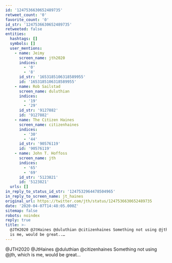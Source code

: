 ```yaml
---
id: '1247536630652489735'
retweet_count: '0'
favorite_count: '0'
id_str: '1247536630652489735'
retweeted: false
entities:
  hashtags: []
  symbols: []
  user_mentions:
    - name: Jeimy
      screen_name: jth2020
      indices:
        - '0'
        - '8'
      id_str: '1653185106318589955'
      id: '1653185106318589955'
    - name: Rob Sailstad
      screen_name: duluthian
      indices:
        - '19'
        - '29'
      id_str: '9127882'
      id: '9127882'
    - name: The Citizen Haines
      screen_name: citizenhaines
      indices:
        - '30'
        - '44'
      id_str: '90576119'
      id: '90576119'
    - name: John T. Hoffoss
      screen_name: jth
      indices:
        - '65'
        - '69'
      id_str: '5123821'
      id: '5123821'
  urls: []
in_reply_to_status_id_str: '1247532964478504965'
in_reply_to_screen_name: jt_haines
original_url: https://twitter.com/jth/status/1247536630652489735
date: '2020-04-07T14:48:05.000Z'
sitemap: false
robots: noindex
reply: true
title: >-
  @JTH2020 @JtHaines @duluthian @citizenhaines Something not using @jth, which
  is me, would be great..…
---
```


@JTH2020 @JtHaines @duluthian @citizenhaines Something not using @jth, which is me, would be great...